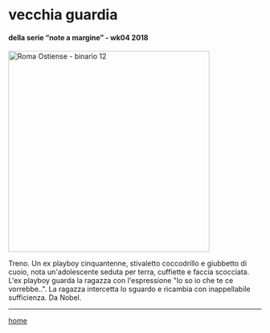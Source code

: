 ﻿
# vecchia guardia  

#### della serie “note a margine” - wk04 2018  
<img src="https://drive.google.com/uc?id=1a2xK0Uu4n98WUqDEkeZFA0Z-796h3gXI" alt="Roma Ostiense - binario 12" width="400">  
<!--- /interarete078.png  --->  

Treno. Un ex playboy cinquantenne, stivaletto coccodrillo e giubbetto di cuoio, nota un'adolescente seduta per terra, cuffiette e faccia scocciata. L'ex playboy guarda la ragazza con l'espressione "lo so io che te ce vorrebbe..". La ragazza intercetta lo sguardo e ricambia con inappellabile sufficienza. Da Nobel.  

---  
[home](/interarete.md)